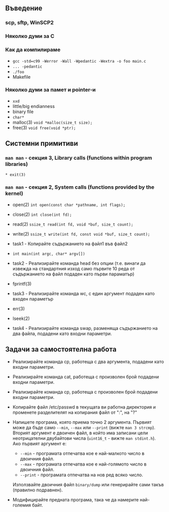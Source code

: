 ## Въведение
### scp, sftp, WinSCP2
### Няколко думи за C
### Как да компилираме

* `gcc -std=c99 -Werror -Wall -Wpedantic -Wextra -o foo main.c`
* `... -pedantic`
* `./foo`
* Makefile

### Няколко думи за памет и pointer-и

* `xxd`
* little/big endianness
* binary file
* `char*`
* malloc(3) `void *malloc(size_t size);`
* free(3) `void free(void *ptr);`

## Системни примитиви
### `man man` - секция 3, Library calls (functions within program libraries)
	* exit(3)

### `man man` - секция 2, System calls (functions provided by the kernel)

* open(2) `int open(const char *pathname, int flags);`
* close(2) `int close(int fd);`
* read(2) `ssize_t read(int fd, void *buf, size_t count);`
* write(2) `ssize_t write(int fd, const void *buf, size_t count);`

* task1 - Копирайте съдържанието на файл1 във файл2

* `int main(int argc, char* argv[])`
* task2 - Реализирайте команда head без опции (т.е. винаги да извежда на стандартния изход само първите 10 реда от съдържанието на файл подаден като първи параматър)

* fprintf(3)
* task3 - Реализирайте команда wc, с един аргумент подаден като входен параметър

* err(3)
* lseek(2)
* task4 - Реализирайте команда swap, разменяща съдържанието на два файла, подадени като входни параметри.

## Задачи за самостоятелна работа
* Реализирайте команда cp, работеща с два аргумента, подадени като входни параметри.
* Реализирайте команда cat, работеща с произволен брой подадени входни параметри.
* Реализирайте команда cp, работеща с произволен брой подадени входни параметри.
* Koпирайте файл /etc/passwd в текущата ви работна директория и променете разделителят на копирания файл от ":", на "?"
* Напишете програма, която приема точно 2 аргумента. Първият може да бъде само `--min`, `--max` или `--print` (вижте `man 3 strcmp`). Вторият аргумент е двоичен файл, в който има записани цели неотрицателни двубайтови числа (`uint16_t` - вижте `man stdint.h`). Ако първият аргумент е:
  - `--min` - програмата отпечатва кое е най-малкото число в двоичния файл.
  - `--max` - програмата отпечатва кое е най-голямото число в двоичния файл.
  - `--print` - програмата отпечатва на нов ред всяко число.

  Използвайте двоичния файл `binary/dump` или генерирайте сами такъв (правилно подравнен).
* Модифицирайте предната програма, така че да намерите най-големия байт.
